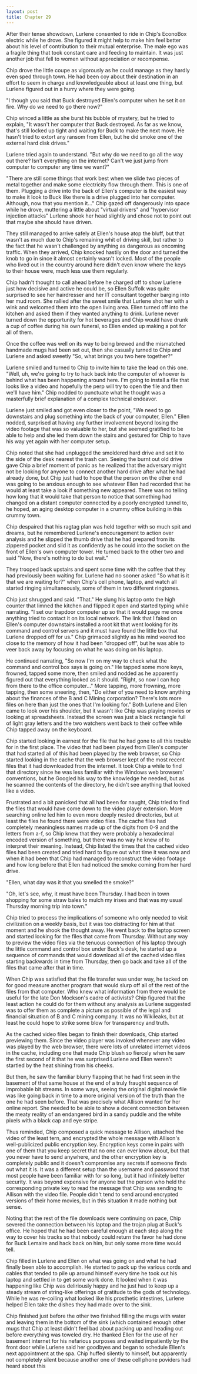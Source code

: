 ```yaml
---
layout: post
title: Chapter 29
---
```


After their tense showdown, Lurlene consented to ride in Chip's EconoBox
electric while he drove. She figured it might help to make him feel better
about his level of contribution to their mutual enterprise. The male ego was a
fragile thing that took constant care and feeding to maintain. It was just
another job that fell to women without appreciation or recompense.

Chip drove the little coupe as vigorously as he could manage as they hardly
even sped through town. He had been coy about their destination in an effort
to seem in charge and knowledgeable about at least one thing, but Lurlene
figured out in a hurry where they were going.

"I though you said that Buck destroyed Ellen's computer when he set it on
fire. Why do we need to go there now?"

Chip winced a little as she burst his bubble of mystery, but he tried to
explain, "It wasn't her computer that Buck destroyed. As far as we know,
that's still locked up tight and waiting for Buck to make the next move. He
hasn't tried to extort any ransom from Ellen, but he did smoke one of the
external hard disk drives."

Lurlene tried again to understand. "But why do we need to go all the way out
there? Isn't everything on the internet? Can't we just jump from computer to
computer any time we want?"

"There are still some things that work best when we slide two pieces of metal
together and make some electricity flow through them. This is one of them.
Plugging a drive into the back of Ellen's computer is the easiest way to make
it look to Buck like there is a drive plugged into her computer.  Although,
now that you mention it..." Chip gazed off dangerously into space while he
drove, muttering a little about "virtual drivers" and "hypervisor injection
attacks" Lurlene shook her head slightly and chose not to point out that maybe she
should have driven.

They still managed to arrive safely at Ellen's house atop the bluff, but that
wasn't as much due to Chip's remaining whit of driving skill, but rather to
the fact that he wasn't challenged by anything as dangerous as oncoming
traffic.  When they arrived, Chip knocked hastily on the door and turned the
knob to go in since it almost certainly wasn't locked. Most of the people who
lived out in the country around here didn't even know where the keys to their
house were, much less use them regularly.

Chip hadn't thought to call ahead before he charged off to show Lurlene just
how decisive and active he could be, so Ellen Suffolk was quite surprised to
see her hairdresser and her IT consultant together barging into her mud room.
She rallied after the sweet smile that Lurlene shot her with a wink and
welcomed them into the open living area. Ellen turned off into the kitchen and
asked them if they wanted anything to drink. Lurlene never turned down the
opportunity for hot beverages and Chip would have drunk a cup of coffee during
his own funeral, so Ellen ended up making a pot for all of them.

Once the coffee was well on its way to being brewed and the mismatched
handmade mugs had been set out, then she casually turned to Chip and Lurlene
and asked sweetly "So, what brings you two here together?"

Lurlene smiled and turned to Chip to invite him to take the lead on this one.
"Well, uh, we're going to try to hack back into the computer of whoever is
behind what has been happening around here. I'm going to install a file that
looks like a video and hopefully the perp will try to open the file and then
we'll have him." Chip nodded to punctuate what he thought was a masterfully
brief explanation of a complex technical endeavor.

Lurlene just smiled and got even closer to the point, "We need to go
downstairs and plug something into the back of your computer, Ellen." Ellen
nodded, surprised at having any further involvement beyond losing the video
footage that was so valuable to her, but she seemed gratified to be able to
help and she led them down the stairs and gestured for Chip to have his way
yet again with her computer setup.

Chip noted that she had unplugged the smoldered hard drive and set it to the
side of the desk nearest the trash can. Seeing the burnt out old drive gave
Chip a brief moment of panic as he realized that the adversary might not
be looking for anyone to connect another hard drive after what he had already
done, but Chip just had to hope that the person on the other end was going to
be anxious enough to see whatever Ellen had recorded that he would at least
take a look if something new appeared. There was no telling how long that
it would take that person to notice that something had changed on a distant
computer connected by a poorly encrypted tunnel to, he hoped, an aging desktop
computer in a crummy office building in this crummy town.

Chip despaired that his ragtag plan was held together with so much spit and
dreams, but he remembered Lurlene's encouragement to action over analysis and
he slipped the thumb drive that he had prepared from its zippered pocket and
slid it as confidently as he could into the socket on the front of Ellen's own
computer tower.  He turned back to the other two and said "Now, there's
nothing to do but wait."

They trooped back upstairs and spent some time with the coffee that they had
previously been waiting for.  Lurlene had no sooner asked "So what is it that
we are waiting for?" when Chip's cell phone, laptop, and watch all started
ringing simultaneously, some of them in two different ringtones.

Chip just shrugged and said. "That."  He slung his laptop onto the high
counter that limned the kitchen and flipped it open and started typing while
narrating. "I set our trapdoor computer up so that it would page me once
anything tried to contact it on its local network. The link that I faked on
Ellen's computer downstairs installed a root kit that went looking for its
command and control servers and it must have found the little box that Lurlene
dropped off for us." Chip grimaced slightly as his mind veered too close to
the memory of how it had been "dropped off", but he was able to veer back away
by focusing on what he was doing on his laptop.

He continued narrating, "So now I'm on my way to check what the command and
control box says is going on." He tapped some more keys, frowned, tapped some
more, then smiled and nodded as he apparently figured out that everything
looked as it should. "Right, so now I can hop from there to the office
computer..." More tapping, more frowning, more tapping, then some sneering,
then, "Do either of you need to know anything about the finances of the B and
C Mining corporation? There's lots more files on here than just the ones that
I'm looking for."  Both Lurlene and Ellen came to look over his shoulder, but
it wasn't like Chip was playing movies or looking at spreadsheets. Instead the
screen was just a black rectangle full of light gray letters and the two
watchers went back to their coffee while Chip tapped away on the keyboard.

Chip started looking in earnest for the file that he had gone to all this
trouble for in the first place. The video that had been played from Ellen's
computer that had started all of this had been played by the web browser, so
Chip started looking in the cache that the web browser kept of the most recent
files that it had downloaded from the internet. It took Chip a while to find
that directory since he was less familiar with the Windows web browsers'
conventions, but he Googled his way to the knowledge he needed, but as he
scanned the contents of the directory, he didn't see anything that looked like
a video.

Frustrated and a bit panicked that all had been for naught, Chip tried to find
the files that would have come down to the video player extension. More
searching online led him to even more deeply nested directories, but at least
the files he found there were video files.  The cache files had completely
meaningless names made up of the digits from 0-9 and the letters from a-f, so
Chip knew that they were probably a hexadecimal encoded version of something,
but there was no way he knew of to interpret their meaning.  Instead, Chip
listed the times that the cached video files had been created and tried hard
to figure out what time it was now and when it had been that Chip had managed
to reconstruct the video footage and how long before that Ellen had noticed
the smoke coming from her hard drive.

"Ellen, what day was it that you smelled the smoke?"

"Oh, let's see, why, it must have been Thursday. I had been in town shopping
for some straw bales to mulch my irises and that was my usual Thursday morning
trip into town."

Chip tried to process the implications of someone who only needed to visit
civilization on a weekly basis, but it was too distracting for him at that
moment and he shook the thought away.  He went back to the laptop screen and
started looking for the files that came from Thursday. Without any way to
preview the video files via the tenuous connection of his laptop through the
little command and control box under Buck's desk, he started up a sequence of
commands that would download all of the cached video files starting backwards
in time from Thursday, then go back and take all of the files that came after
that in time.

When Chip was satisfied that the file transfer was under way, he tacked on for
good measure another program that would slurp off all of the rest of the files
from that computer. Who knew what information from there would be useful for
the late Don Mockson's cadre of activists? Chip figured that the least action
he could do for them without any analysis as Lurlene suggested was to offer
them as complete a picture as possible of the legal and financial situation of
B and C mining company. It was no Wikileaks, but at least he could hope to
strike some blow for transparency and truth.

As the cached video files began to finish their downloads, Chip started
previewing them. Since the video player was invoked whenever any video was
played by the web browser, there were lots of unrelated internet videos in the
cache, including one that made Chip blush so fiercely when he saw the first
second of it that he was surprised Lurlene and Ellen weren't startled by the
heat shining from his cheeks.

But then, he saw the familiar blurry flapping that he had first seen in the
basement of that same house at the end of a truly fraught sequence of
improbable bit streams. In some ways, seeing the original digital movie file
was like going back in time to a more original version of the truth than the
one he had seen before. That was precisely what Allison wanted for her online
report. She needed to be able to show a decent connection between the meaty
reality of an endangered bird in a sandy puddle and the white pixels with a
black cap and eye stripe.

Thus reminded, Chip composed a quick message to Allison, attached the video of
the least tern, and encrypted the whole message with Allison's well-publicized
public encryption key. Encryption keys come in pairs with one of them that you
keep secret that no one can ever know about, but that you never have to send
anywhere, and the other encryption key is completely public and it doesn't
compromise any secrets if someone finds out what it is. It was a different
setup than the username and password that most people have been familiar with
for so long, but it had infinitely better security. It was beyond expensive
for anyone but the person who held the corresponding private key to read the
message that Chip was sending to Allison with the video file. People didn't
tend to send around encrypted versions of their home movies, but in this
situation it made nothing but sense.

Noting that the rest of the file downloads were continuing on pace, Chip
severed the connection between his laptop and the trojan plug at Buck's
office. He hoped that he had been careful enough at each step along the way to
cover his tracks so that nobody could return the favor he had done for Buck
Lemaire and hack back on him, but only some more time would tell.

Chip filled in Lurlene and Ellen on what was going on and what he had finally
been able to accomplish. He started to pack up the various cords and cables
that tended to pile up around himself every time he took out his laptop and
settled in to get some work done. It looked when it was happening like Chip
was deliriously happy and he just had to keep up a steady stream of
string-like offerings of gratitude to the gods of technology. While he was
re-coiling what looked like his prosthetic intestines, Lurlene helped Ellen
take the dishes they had made over to the sink.

Chip finished just before the other two finished filling the mugs with water
and leaving them in the bottom of the sink (which contained enough other mugs
that Chip at least didn't feel bad about packing up and heading out before
everything was toweled dry.  He thanked Ellen for the use of her basement
internet for his nefarious purposes and waited impatiently by the front door
while Lurlene said her goodbyes and began to schedule Ellen's next appointment
at the spa. Chip huffed silently to himself, but apparently not completely
silent because another one of these cell phone poviders had heard about this 
